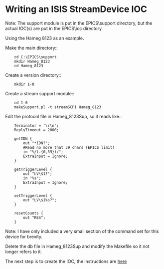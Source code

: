 # Writing an ISIS StreamDevice IOC

Note: The support module is put in the EPICS\\support directory, but the actual IOC(s) are put in the EPICS\\ioc directory

Using the Hameg 8123 as an example.

Make the main directory::
```
    cd C:\EPICS\support
    mkdir Hameg_8123
    cd Hameg_8123
 ```
Create a version directory::
```
    mkdir 1-0
```
Create a stream support module::
```
    cd 1-0
    makeSupport.pl -t streamSCPI Hameg_8123
```

Edit the protocol file in Hameg_8123Sup, so it reads like::
```
    Terminator = '\r\n';
    ReplyTimeout = 2000;

    getIDN {
        out "*IDN?";
        #Read no more that 39 chars (EPICS limit)
        in "%/(.{0,39})/";
        ExtraInput = Ignore;
    }

    getTriggerLevel {
        out "LV\$1?";
        in "%s";
        ExtraInput = Ignore;
    }

    setTriggerLevel {
        out "LV\$1%s?";
    }
    
    resetCounts {
        out "RES";
    }
```
Note: I have only included a very small section of the command set for this device for brevity.

Delete the db file in Hameg_8123Sup and modify the Makefile so it not longer refers to it.

The next step is to create the IOC, the instructions are [here](Creating-an-ISIS-StreamDevice-IOC)



